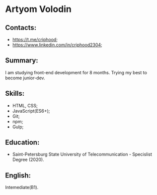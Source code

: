 # Artyom Volodin
## Contacts:
* https://t.me/criphood;
* https://www.linkedin.com/in/criphood2304;

## Summary:
I am studying front-end development for 8 months. Trying my best to become junior-dev.

## Skills:
* HTML, CSS;
* JavaScript(ES6+);
* Git;
* npm;
* Gulp;

## Education:
* Saint-Petersburg State University of Telecommunication - Specislist Degree (2020).

## English:
Intemediate(B1).
